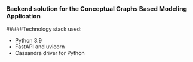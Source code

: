 ### Backend solution for the Conceptual Graphs Based Modeling Application

#####Technology stack used:
* Python 3.9
* FastAPI and uvicorn
* Cassandra driver for Python
